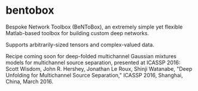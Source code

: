 # bentobox
Bespoke Network Toolbox (BeNToBox), an extremely simple yet flexible Matlab-based toolbox for building custom deep networks.

Supports arbitrarily-sized tensors and complex-valued data.

Recipe coming soon for deep-folded multichannel Gaussian mixtures models for multichannel source separation, presented at ICASSP 2016:
Scott Wisdom, John R. Hershey, Jonathan Le Roux, Shinji Watanabe, "Deep Unfolding for Multichannel Source Separation," ICASSP 2016, Shanghai, China, March 2016.
